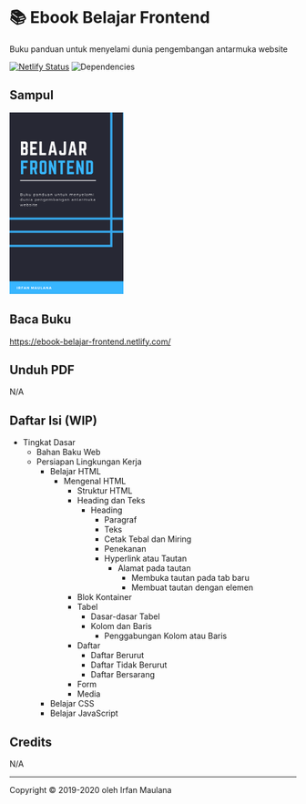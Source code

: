# 📚 Ebook Belajar Frontend

Buku panduan untuk menyelami dunia pengembangan antarmuka website

[![Netlify Status](https://api.netlify.com/api/v1/badges/ce0e6f37-74d3-41fd-b741-0d87b3500073/deploy-status)](https://app.netlify.com/sites/ebook-belajar-frontend/deploys) ![Dependencies](https://img.shields.io/david/mazipan/ebook-belajar-frontend.svg)

## Sampul

<img src="static/img/cover-small.png" title="Ebook Belajar Frontend" width="200" height="auto"/>

## Baca Buku

https://ebook-belajar-frontend.netlify.com/

## Unduh PDF

N/A

## Daftar Isi (WIP)

- Tingkat Dasar
  - Bahan Baku Web
  - Persiapan Lingkungan Kerja
	- Belajar HTML
	  - Mengenal HTML
		- Struktur HTML
		- Heading dan Teks
		  - Heading
			- Paragraf
			- Teks
			- Cetak Tebal dan Miring
			- Penekanan
			- Hyperlink atau Tautan
			  - Alamat pada tautan
				- Membuka tautan pada tab baru
				- Membuat tautan dengan elemen
		- Blok Kontainer
		- Tabel
		  - Dasar-dasar Tabel
		  - Kolom dan Baris
			- Penggabungan Kolom atau Baris
		- Daftar
			- Daftar Berurut
			- Daftar Tidak Berurut
			- Daftar Bersarang
		- Form
		- Media
	- Belajar CSS
	- Belajar JavaScript

## Credits

N/A

---

Copyright © 2019-2020 oleh Irfan Maulana
